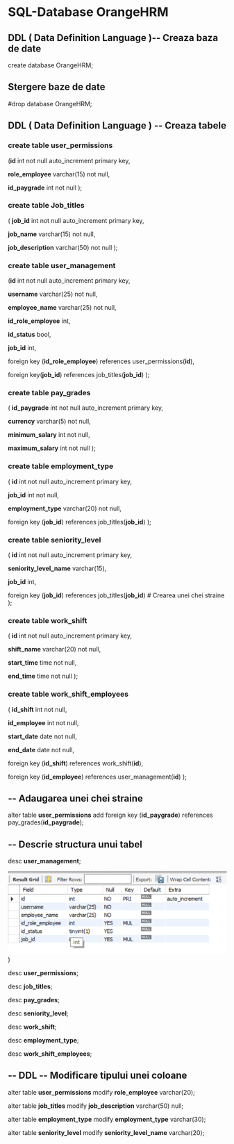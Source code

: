 # SQL-Database OrangeHRM
## DDL ( Data Definition Language )-- Creaza baza de date
 create database OrangeHRM;

## Stergere baze de date 
#drop database OrangeHRM;

## DDL ( Data Definition Language ) -- Creaza tabele 

### create table user_permissions 
(**id** int not null auto_increment primary key,

**role_employee** varchar(15) not null,

**id_paygrade** int not null
);
### create table Job_titles 
( **job_id** int not null auto_increment primary key,

  **job_name** varchar(15) not null,
  
  **job_description** varchar(50) not null
);

### create table user_management
(**id** int not null auto_increment primary key,

**username** varchar(25) not null,

**employee_name** varchar(25) not null,

**id_role_employee** int,

**id_status** bool,

**job_id** int,

foreign key (**id_role_employee**) references user_permissions(**id**),

foreign key(**job_id**) references job_titles(**job_id**)
);

### create table pay_grades
(
**id_paygrade** int not null auto_increment primary key,

**currency** varchar(5) not null,

**minimum_salary** int not null,

**maximum_salary** int not null
);
### create table employment_type
(
**id** int not null auto_increment primary key,

**job_id** int not null,

**employment_type** varchar(20) not null,

foreign key (**job_id**) references job_titles(**job_id**)
);

### create table seniority_level
(
**id** int not null auto_increment primary key,

**seniority_level_name** varchar(15),

**job_id** int,

foreign key (**job_id**) references job_titles(**job_id**) # Crearea unei chei straine 
);
### create table work_shift
(
**id** int not null auto_increment primary key,

**shift_name** varchar(20) not null,

**start_time** time not null,

**end_time** time not null
);
### create table work_shift_employees
( 
**id_shift** int not null,

**id_employee** int not null,

**start_date** date not null,

**end_date** date not null,

foreign key (**id_shift**) references work_shift(**id**),

foreign key (**id_employee**) references user_management(**id**)
);

## -- Adaugarea unei chei straine
alter table **user_permissions** add foreign key (**id_paygrade**) references pay_grades(**id_paygrade**);

## -- Descrie structura unui tabel
desc **user_management**;

![](https://github.com/SimonaHunca/SQL-Database/blob/main/Screenshot%20(31).png))

desc **user_permissions**;

desc **job_titles**;

desc **pay_grades**;

desc **seniority_level**;

desc **work_shift**;

desc **employment_type**;

desc **work_shift_employees**;

 ## -- DDL -- Modificare tipului unei coloane

alter table **user_permissions** modify **role_employee** varchar(20);

alter table **job_titles** modify **job_description** varchar(50) null;

alter table **employment_type** modify **employment_type** varchar(30);

alter table **seniority_level** modify **seniority_level_name** varchar(20);
